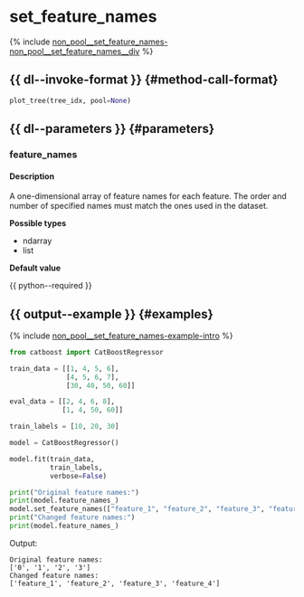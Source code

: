 # set_feature_names

{% include [non_pool__set_feature_names-non_pool__set_feature_names__div](../_includes/work_src/reusage-python/non_pool__set_feature_names__div.md) %}

## {{ dl--invoke-format }} {#method-call-format}

```python
plot_tree(tree_idx, pool=None)
```

## {{ dl--parameters }} {#parameters}

### feature_names

#### Description

A one-dimensional array of feature names for each feature. The order and number of specified names must match the ones used in the dataset.

**Possible types**

- ndarray
- list

**Default value** 

{{ python--required }}



## {{ output--example }} {#examples}

{% include [non_pool__set_feature_names-example-intro](../_includes/work_src/reusage-python/example-intro.md) %}


```python
from catboost import CatBoostRegressor

train_data = [[1, 4, 5, 6],
              [4, 5, 6, 7],
              [30, 40, 50, 60]]

eval_data = [[2, 4, 6, 8],
             [1, 4, 50, 60]]

train_labels = [10, 20, 30]

model = CatBoostRegressor()

model.fit(train_data,
          train_labels,
          verbose=False)

print("Original feature names:")
print(model.feature_names_)
model.set_feature_names(["feature_1", "feature_2", "feature_3", "feature_4"])
print("Changed feature names:")
print(model.feature_names_)

```

Output:

```no-highlight
Original feature names:
['0', '1', '2', '3']
Changed feature names:
['feature_1', 'feature_2', 'feature_3', 'feature_4']
```

